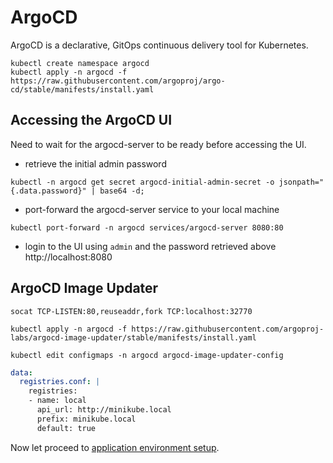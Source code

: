 # ArgoCD 

ArgoCD is a declarative, GitOps continuous delivery tool for Kubernetes.

```shell
kubectl create namespace argocd
kubectl apply -n argocd -f https://raw.githubusercontent.com/argoproj/argo-cd/stable/manifests/install.yaml
```

## Accessing the ArgoCD UI

Need to wait for the argocd-server to be ready before accessing the UI.

* retrieve the initial admin password

```shell
kubectl -n argocd get secret argocd-initial-admin-secret -o jsonpath="{.data.password}" | base64 -d;
```

* port-forward the argocd-server service to your local machine

```shell
kubectl port-forward -n argocd services/argocd-server 8080:80
```


* login to the UI using `admin` and the password retrieved above http://localhost:8080


## ArgoCD Image Updater

```shell
socat TCP-LISTEN:80,reuseaddr,fork TCP:localhost:32770 
```


```shell
kubectl apply -n argocd -f https://raw.githubusercontent.com/argoproj-labs/argocd-image-updater/stable/manifests/install.yaml
```


```shell
kubectl edit configmaps -n argocd argocd-image-updater-config
```

```yaml
data:
  registries.conf: |
    registries:
    - name: local
      api_url: http://minikube.local
      prefix: minikube.local
      default: true


```

Now let proceed to [application environment setup](app-setup.md).
